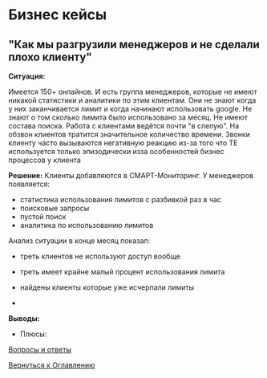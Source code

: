 # Бизнес кейсы

## "Как мы разгрузили менеджеров и не сделали плохо клиенту"

**Ситуация:**

Имеется 150+ онлайнов. И есть группа менеджеров, которые не имеют никакой статистики и аналитики по этим клиентам.
Они не знают когда у них заканчивается лимит и когда начинают использовать google. Не знают о том сколько лимита было использовано за месяц.
Не имеют состава поиска. Работа с клиентами ведётся почти "в слепую". На обзвон клиентов тратится значительное количество времени. 
Звонки клиенту часто вызываются негативную реакцию из-за того что ТЕ используется только эпизодически изза особенностей бизнес процессов
у клиента

**Решение:**
Клиенты добавляются в СМАРТ-Мониторинг. У менеджеров появляется:

* статистика использования лимитов с разбивкой раз в час
* поисковые запросы
* пустой поиск
* аналитика по использованию лимитов

Анализ ситуации в конце месяц показал:

* треть клиентов не используют доступ вообще
* треть имеет крайне малый процент использования лимита
* найдены клиенты которые уже исчерпали лимиты

* 

**Выводы:**
- Плюсы:



[Вопросы и ответы](110-QA.md)

[Вернуться к Оглавлению](Readme.md)
